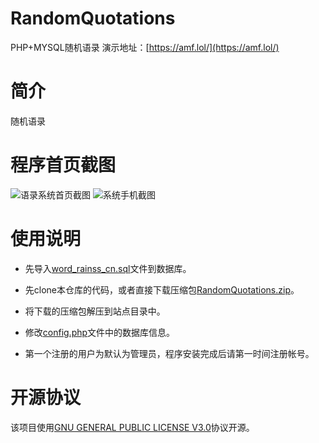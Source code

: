 # RandomQuotations

PHP+MYSQL随机语录
演示地址：[https://amf.lol/](https://amf.lol/)

# 简介
随机语录

# 程序首页截图

![语录系统首页截图](https://img.ziuch.top/i/2023/11/21/fdxthf-2.webp)
![系统手机截图](https://img.ziuch.top/i/2023/11/21/fjv0hq-2.webp)

# 使用说明

- 先导入[word_rainss_cn.sql](./word_rainss_cn.sql)文件到数据库。

- 先clone本仓库的代码，或者直接下载压缩包[RandomQuotations.zip](https://codeload.github.com/rainerosion/RandomQuotations/zip/master)。

- 将下载的压缩包解压到站点目录中。

- 修改[config.php](./config.php)文件中的数据库信息。

- 第一个注册的用户为默认为管理员，程序安装完成后请第一时间注册帐号。

# 开源协议

该项目使用[GNU GENERAL PUBLIC LICENSE V3.0](./LICENSE)协议开源。